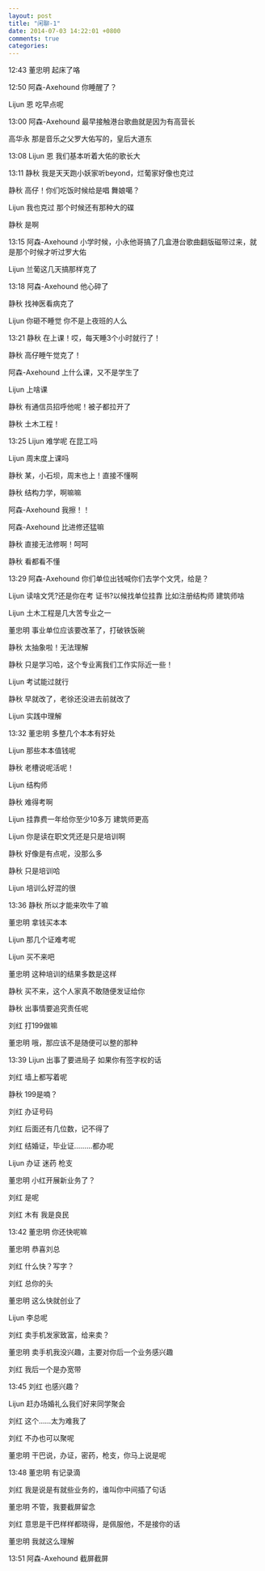 ```yaml
---
layout: post
title: "闲聊-1"
date: 2014-07-03 14:22:01 +0800
comments: true
categories: 
---
```

12:43
董忠明
起床了咯

12:50
阿森-Axehound
你睡醒了？

 Lijun
恩 吃早点呢

13:00
阿森-Axehound
最早接触港台歌曲就是因为有高营长

 高华永
那是音乐之父罗大佑写的，皇后大道东

13:08
Lijun
恩 我们基本听着大佑的歌长大

13:11
静秋
我是天天跑小妖家听beyond，烂葡家好像也克过

 静秋
高仔！你们吃饭时候给是唱  舞娘噶？

 Lijun
我也克过 那个时候还有那种大的碟

 静秋
是啊

13:15
阿森-Axehound
小学时候，小永他哥搞了几盒港台歌曲翻版磁带过来，就是那个时候才听过罗大佑

 Lijun
兰葡这几天搞那样克了

13:18
阿森-Axehound
他心碎了

 静秋
找神医看病克了

 Lijun
你砸不睡觉 你不是上夜班的人么

13:21
静秋
在上课！哎，每天睡3个小时就行了！

 静秋
高仔睡午觉克了！

 阿森-Axehound
上什么课，又不是学生了

 Lijun
上啥课

 静秋
有通信员招呼他呢！被子都拉开了

 静秋
土木工程！

13:25
Lijun
难学呢 在昆工吗

 Lijun
周末度上课吗

 静秋
某，小石坝，周末也上！直接不懂啊

 静秋
结构力学，啊嘛嘛

 阿森-Axehound
我擦！！

 阿森-Axehound
比进修还猛嘛

 静秋
直接无法修啊！呵呵

 静秋
看都看不懂

13:29
阿森-Axehound
你们单位出钱喊你们去学个文凭，给是？

 Lijun
读啥文凭?还是你在考 证书?以候找单位挂靠 比如注册结构师 建筑师啥

 Lijun
土木工程是几大苦专业之一

 董忠明
事业单位应该要改革了，打破铁饭碗

 静秋
太抽象啦！无法理解

 静秋
只是学习哈，这个专业离我们工作实际近一些！

 Lijun
考试能过就行

 静秋
早就改了，老徐还没进去前就改了

 Lijun
实践中理解

13:32
董忠明
多整几个本本有好处

 Lijun
那些本本值钱呢 

 静秋
老槽说呢活呢！

 Lijun
结构师 

 静秋
难得考啊

 Lijun
挂靠费一年给你至少10多万 建筑师更高

 Lijun
你是读在职文凭还是只是培训啊

 静秋
好像是有点呢，没那么多

 静秋
只是培训哈

 Lijun
培训么好混的很

13:36
静秋
所以才能来吹牛了嘛

 董忠明
拿钱买本本

 Lijun
那几个证难考呢

 Lijun
买不来吧

 董忠明
这种培训的结果多数是这样

 静秋
买不来，这个人家真不敢随便发证给你

 静秋
出事情要追究责任呢

 刘红
打199做嘛

 董忠明
哦，那应该不是随便可以整的那种

13:39
Lijun
出事了要进局子 如果你有签字权的话

 刘红
墙上都写着呢

 静秋
199是喃？

 刘红
办证号码

 刘红
后面还有几位数，记不得了

 刘红
结婚证，毕业证………都办呢

 Lijun
办证 迷药 枪支

 董忠明
小红开展新业务了？

 刘红
是呢

 刘红
木有
我是良民

13:42
董忠明
你还快呢嘛

 董忠明
恭喜刘总

刘红
什么快？写字？

刘红
总你的头

董忠明
这么快就创业了

Lijun
李总呢

刘红
卖手机发家致富，给来卖？

董忠明
卖手机我没兴趣，主要对你后一个业务感兴趣

刘红
我后一个是办宽带

13:45
刘红
也感兴趣？

Lijun
赶办场婚礼么我们好来同学聚会

刘红
这个……太为难我了

刘红
不办也可以聚呢

董忠明
干巴说，办证，密药，枪支，你马上说是呢

13:48
董忠明
有记录滴

刘红
我是说是有就些业务的，谁叫你中间插了句话

董忠明
不管，我要截屏留念

刘红
意思是干巴样样都晓得，是佩服他，不是接你的话

董忠明
我就这么理解

13:51
阿森-Axehound
截屏截屏
